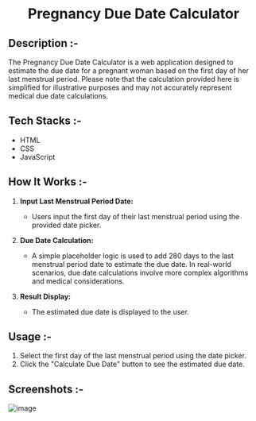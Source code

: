 # <p align="center">Pregnancy Due Date Calculator</div>

## Description :-

The Pregnancy Due Date Calculator is a web application designed to estimate the due date for a pregnant woman based on the first day of her last menstrual period. Please note that the calculation provided here is simplified for illustrative purposes and may not accurately represent medical due date calculations.

## Tech Stacks :-

- HTML
- CSS
- JavaScript

## How It Works :-

1. **Input Last Menstrual Period Date:**
   - Users input the first day of their last menstrual period using the provided date picker.

2. **Due Date Calculation:**
   - A simple placeholder logic is used to add 280 days to the last menstrual period date to estimate the due date. In real-world scenarios, due date calculations involve more complex algorithms and medical considerations.

3. **Result Display:**
   - The estimated due date is displayed to the user.

## Usage :-

1. Select the first day of the last menstrual period using the date picker.
2. Click the "Calculate Due Date" button to see the estimated due date.

## Screenshots :-

![image](https://github.com/Rakesh9100/CalcDiverse/assets/142514166/99e4c231-63c9-4009-8e85-985a878515bd)
